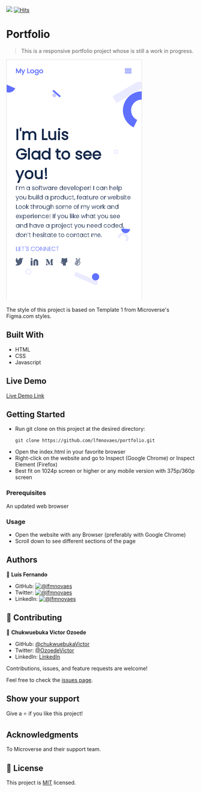 ![](https://img.shields.io/badge/Microverse-blueviolet) [![Hits](https://hits.seeyoufarm.com/api/count/incr/badge.svg?url=https%3A%2F%2Fgithub.com%2Flfmnovaes%2Fportfolio&count_bg=%2379C83D&title_bg=%23555555&icon=&icon_color=%23E7E7E7&title=hits&edge_flat=false)](https://hits.seeyoufarm.com)

# Portfolio

> This is a responsive portfolio project whose is still a work in progress.

![screenshot](./preview.png)

The style of this project is based on Template 1 from Microverse's Figma.com styles.

## Built With

- HTML
- CSS
- Javascript

## Live Demo

[Live Demo Link](https://lfmnovaes.github.io/portfolio/)

## Getting Started

- Run git clone on this project at the desired directory:
   ```
   git clone https://github.com/lfmnovaes/portfolio.git
   ```
- Open the index.html in your favorite browser
- Right-click on the website and go to Inspect (Google Chrome) or Inspect Element (Firefox)
- Best fit on 1024p screen or higher or any mobile version with 375p/360p screen

### Prerequisites

An updated web browser

### Usage

- Open the website with any Browser (preferably with Google Chrome)
- Scroll down to see different sections of the page

## Authors

👤 **Luís Fernando**

- GitHub: [![@lfmnovaes](https://img.shields.io/github/watchers/lfmnovaes/portfolio?color=lightgray&style=plastic&labelColor=blue)](https://github.com/lfmnovaes)
- Twitter: [![@lfmnovaes](https://img.shields.io/twitter/follow/lfmnovaes?style=plastic&labelColor=blue)](https://www.twitter.com/lfmnovaes/)
- LinkedIn: [![@lfmnovaes](https://img.shields.io/badge/LinkedIn-blue?style=plastic&logo=linkedin)](https://www.linkedin.com/in/lfmnovaes/)

## 🤝 Contributing

👤 **Chukwuebuka Victor Ozoede**

- GitHub: [@chukwuebukaVictor](https://github.com/chukwuebukaVictor)
- Twitter: [@OzoedeVictor](https://twitter.com/OzoedeVictor)
- LinkedIn: [LinkedIn](www.linkedin.com/in/chukwuebuka-ozoede-46616a219)

Contributions, issues, and feature requests are welcome!

Feel free to check the [issues page](../../issues/).

## Show your support

Give a ⭐️ if you like this project!

## Acknowledgments

To Microverse and their support team.

## 📝 License

This project is [MIT](./MIT.md) licensed.

